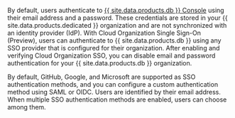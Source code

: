 By default, users authenticate to [{{ site.data.products.db }} Console](https://cockroachlabs.cloud) using their email address and a password. These credentials are stored in your {{ site.data.products.dedicated }} organization and are not synchronized with an identity provider (IdP). With Cloud Organization Single Sign-On (Preview), users can authenticate to {{ site.data.products.db }} using any SSO provider that is configured for their organization. After enabling and verifying Cloud Organization SSO, you can disable email and password authentication for your {{ site.data.products.db }} organization.

By default, GitHub, Google, and Microsoft are supported as SSO authentication methods, and you can configure a custom authentication method using SAML or OIDC. Users are identified by their email address. When multiple SSO authentication methods are enabled, users can choose among them.

